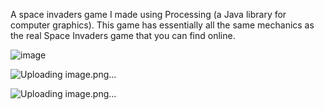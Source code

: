 A space invaders game I made using Processing (a Java library for computer graphics). This game has essentially all the same mechanics as the real Space Invaders game that you can find online.

![image](https://github.com/nathanielyong/Processing---Space-Invaders/assets/30609137/ab8fbd81-c7a8-4ce9-9034-97fe74d3ad10)

![Uploading image.png…]()

![Uploading image.png…]()
